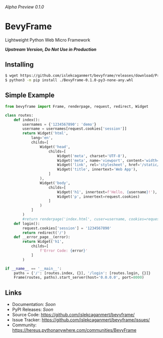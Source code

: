 ###### *Alpha Preview 0.1.0*
# BevyFrame
Lightweight Python Web Micro Framework

***Upstream Version, Do Not Use in Production***
## Installing
```bash
$ wget https://github.com/islekcaganmert/bevyframe/releases/download/Preview/BevyFrame-0.1.0-py3-none-any.whl
$ python3 -m pip install ./BevyFrame-0.1.0-py3-none-any.whl
```
## Simple Example

```python
from bevyframe import Frame, renderpage, request, redirect, Widget

class routes:
    def index():
        usernames = {'1234567890': 'demo'}
        username = usernames[request.cookies['session']]
        return Widget('html',
            lang='en',
            childs=[
                Widget('head',
                    childs=[
                        Widget('meta', charset='UTF-8'),
                        Widget('meta', name='viewport', content='width=device-width, initial-scale=1.0'),
                        Widget('link', rel='stylesheet', href='/static/index.css'),
                        Widget('title', innertext='Web App'),
                    ]
                ),
                Widget('body',
                    childs=[
                        Widget('h1', innertext=f'Hello, {username}!'),
                        Widget('p', innertext=request.cookies)
                    ]
                )
            ]
        )
        #return renderpage('index.html', cuser=username, cookies=request.cookies)
    def login():
        request.cookies['session'] = '1234567890'
        return redirect('/')
    def __error_page__(error):
        return Widget('h1',
            childs=[
                f'Error Code: {error}'
            ]
        )

if __name__ == '__main__':
    paths = {'/': [routes.index, {}], '/login': [routes.login, {}]}
    Frame(routes, paths).start_server(host='0.0.0.0', port=8000)
```
## Links
- Documentation: *Soon*
- PyPI Releases: *Soon*
- Source Code: https://github.com/islekcaganmert/bevyframe/
- Issue Tracker: https://github.com/islekcaganmert/bevyframe/issues/
- Community: https://hereus.pythonanywhere.com/communities/BevyFrame
